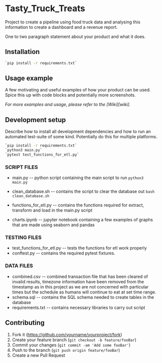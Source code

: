 # Tasty_Truck_Treats
Project to create a pipeline using food truck data and analysing this information to create a dashboard and a revenue report.

One to two paragraph statement about your product and what it does.

## Installation

```sh
`pip install -r requirements.txt`
```

## Usage example

A few motivating and useful examples of how your product can be used. Spice this up with code blocks and potentially more screenshots.

_For more examples and usage, please refer to the [Wiki][wiki]._

## Development setup

Describe how to install all development dependencies and how to run an automated test-suite of some kind. Potentially do this for multiple platforms.

```sh
`pip install -r requirements.txt`
`python3 main.py`
`pytest test_functions_for_etl.py`
```
### SCRIPT FILES

- main.py -- python script containing the main script to run
  `python3 main.py`
  
- clean_database.sh -- contains the script to clear the database out
  `bash clean_database.sh`
  
- functions_for_etl.py -- contains the functions required for extract, transform and load in the main.py script
- charts.ipynb -- jupyter notebook containing a few examples of graphs that are made using seaborn and pandas

### TESTING FILES

- test_functions_for_etl.py -- tests the functions for etl work properly
- conftest.py -- contains the required pytest fixtures.

### DATA FILES
- combined.csv -- combined transaction file that has been cleared of invalid results, timezone information have been removed from the timestamp as in this project as we are not concerned with particular times but the schedule as humans will continue to eat at set time range.
- schema.sql -- contains the SQL schema needed to create tables in the database
- requirements.txt -- contains necessary libraries to carry out script

## Contributing

1. Fork it (<https://github.com/yourname/yourproject/fork>)
2. Create your feature branch (`git checkout -b feature/fooBar`)
3. Commit your changes (`git commit -am 'Add some fooBar'`)
4. Push to the branch (`git push origin feature/fooBar`)
5. Create a new Pull Request
